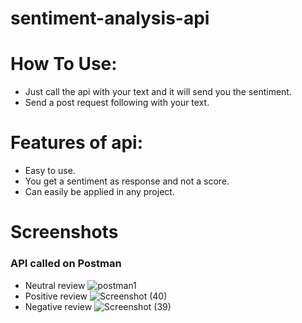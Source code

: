 # sentiment-analysis-api

# How To Use:
* Just call the api with your text and it will send you the sentiment.
* Send a post request following with your text.

# Features of api:
* Easy to use.
* You get a sentiment as response and not a score.
* Can easily be applied in any project.

# Screenshots

### API called on Postman
* Neutral review
![postman1](https://github.com/Jainil5/sentiment-analysis-api/assets/96060948/683a0a8e-7f89-43ee-b1a7-6e31503909d6)
* Positive review
![Screenshot (40)](https://github.com/Jainil5/sentiment-analysis-api/assets/96060948/3f7f3f63-2039-416e-a325-e2de4ac0530e)
* Negative review
![Screenshot (39)](https://github.com/Jainil5/sentiment-analysis-api/assets/96060948/8f1b3a14-7207-4a74-8f48-aec5ac55957b)
